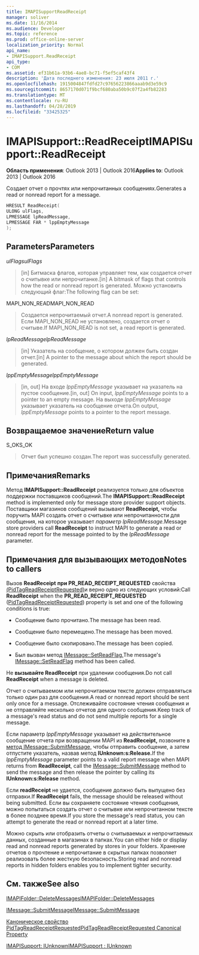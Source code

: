 ```yaml
---
title: IMAPISupportReadReceipt
manager: soliver
ms.date: 11/16/2014
ms.audience: Developer
ms.topic: reference
ms.prod: office-online-server
localization_priority: Normal
api_name:
- IMAPISupport.ReadReceipt
api_type:
- COM
ms.assetid: ef31b61a-93b6-4ae8-bc71-f5ef5caf43f4
description: 'Дата последнего изменения: 23 июля 2011 г.'
ms.openlocfilehash: 1915004847fdfd27c97656223866aaab9d3e59c9
ms.sourcegitcommit: 8657170d071f9bcf680aba50b9c07f2a4fb82283
ms.translationtype: MT
ms.contentlocale: ru-RU
ms.lasthandoff: 04/28/2019
ms.locfileid: "33425325"
---
```

# <a name="imapisupportreadreceipt"></a><span data-ttu-id="fe25d-103">IMAPISupport::ReadReceipt</span><span class="sxs-lookup"><span data-stu-id="fe25d-103">IMAPISupport::ReadReceipt</span></span>

  
  
<span data-ttu-id="fe25d-104">**Область применения**: Outlook 2013 | Outlook 2016</span><span class="sxs-lookup"><span data-stu-id="fe25d-104">**Applies to**: Outlook 2013 | Outlook 2016</span></span> 
  
<span data-ttu-id="fe25d-105">Создает отчет о прочтях или непрочитанных сообщениях.</span><span class="sxs-lookup"><span data-stu-id="fe25d-105">Generates a read or nonread report for a message.</span></span>
  
```cpp
HRESULT ReadReceipt(
ULONG ulFlags,
LPMESSAGE lpReadMessage,
LPMESSAGE FAR * lppEmptyMessage
);
```

## <a name="parameters"></a><span data-ttu-id="fe25d-106">Parameters</span><span class="sxs-lookup"><span data-stu-id="fe25d-106">Parameters</span></span>

 <span data-ttu-id="fe25d-107">_ulFlags_</span><span class="sxs-lookup"><span data-stu-id="fe25d-107">_ulFlags_</span></span>
  
> <span data-ttu-id="fe25d-108">[in] Битмаска флагов, которая управляет тем, как создается отчет о считывке или непрочитанке.</span><span class="sxs-lookup"><span data-stu-id="fe25d-108">[in] A bitmask of flags that controls how the read or nonread report is generated.</span></span> <span data-ttu-id="fe25d-109">Можно установить следующий флаг:</span><span class="sxs-lookup"><span data-stu-id="fe25d-109">The following flag can be set:</span></span>
    
<span data-ttu-id="fe25d-110">MAPI_NON_READ</span><span class="sxs-lookup"><span data-stu-id="fe25d-110">MAPI_NON_READ</span></span> 
  
> <span data-ttu-id="fe25d-111">Создается непрочитаемый отчет.</span><span class="sxs-lookup"><span data-stu-id="fe25d-111">A nonread report is generated.</span></span> <span data-ttu-id="fe25d-112">Если MAPI_NON_READ не установлено, создается отчет о считыве.</span><span class="sxs-lookup"><span data-stu-id="fe25d-112">If MAPI_NON_READ is not set, a read report is generated.</span></span>
    
 <span data-ttu-id="fe25d-113">_lpReadMessage_</span><span class="sxs-lookup"><span data-stu-id="fe25d-113">_lpReadMessage_</span></span>
  
> <span data-ttu-id="fe25d-114">[in] Указатель на сообщение, о котором должен быть создан отчет.</span><span class="sxs-lookup"><span data-stu-id="fe25d-114">[in] A pointer to the message about which the report should be generated.</span></span>
    
 <span data-ttu-id="fe25d-115">_lppEmptyMessage_</span><span class="sxs-lookup"><span data-stu-id="fe25d-115">_lppEmptyMessage_</span></span>
  
> <span data-ttu-id="fe25d-116">[in, out] На входе  _lppEmptyMessage_ указывает на указатель на пустое сообщение.</span><span class="sxs-lookup"><span data-stu-id="fe25d-116">[in, out] On input,  _lppEmptyMessage_ points to a pointer to an empty message.</span></span> <span data-ttu-id="fe25d-117">На выходе  _lppEmptyMessage_ указывает указатель на сообщение отчета.</span><span class="sxs-lookup"><span data-stu-id="fe25d-117">On output,  _lppEmptyMessage_ points to a pointer to the report message.</span></span> 
    
## <a name="return-value"></a><span data-ttu-id="fe25d-118">Возвращаемое значение</span><span class="sxs-lookup"><span data-stu-id="fe25d-118">Return value</span></span>

<span data-ttu-id="fe25d-119">S_OK</span><span class="sxs-lookup"><span data-stu-id="fe25d-119">S_OK</span></span> 
  
> <span data-ttu-id="fe25d-120">Отчет был успешно создан.</span><span class="sxs-lookup"><span data-stu-id="fe25d-120">The report was successfully generated.</span></span>
    
## <a name="remarks"></a><span data-ttu-id="fe25d-121">Примечания</span><span class="sxs-lookup"><span data-stu-id="fe25d-121">Remarks</span></span>

<span data-ttu-id="fe25d-122">Метод **IMAPISupport::ReadReceipt** реализуется только для объектов поддержки поставщиков сообщений.</span><span class="sxs-lookup"><span data-stu-id="fe25d-122">The **IMAPISupport::ReadReceipt** method is implemented only for message store provider support objects.</span></span> <span data-ttu-id="fe25d-123">Поставщики магазинов сообщений вызывают **ReadReceipt,** чтобы поручить MAPI создать отчет о считывке или непрочитанности для сообщения, на которое указывает _параметр lpReadMessage._</span><span class="sxs-lookup"><span data-stu-id="fe25d-123">Message store providers call **ReadReceipt** to instruct MAPI to generate a read or nonread report for the message pointed to by the  _lpReadMessage_ parameter.</span></span> 
  
## <a name="notes-to-callers"></a><span data-ttu-id="fe25d-124">Примечания для вызывающих методов</span><span class="sxs-lookup"><span data-stu-id="fe25d-124">Notes to callers</span></span>

<span data-ttu-id="fe25d-125">Вызов **ReadReceipt** **при PR_READ_RECEIPT_REQUESTED** свойства [(PidTagReadReceiptRequested)](pidtagreadreceiptrequested-canonical-property.md)и верно одно из следующих условий:</span><span class="sxs-lookup"><span data-stu-id="fe25d-125">Call **ReadReceipt** when the **PR_READ_RECEIPT_REQUESTED** ([PidTagReadReceiptRequested](pidtagreadreceiptrequested-canonical-property.md)) property is set and one of the following conditions is true:</span></span>
  
- <span data-ttu-id="fe25d-126">Сообщение было прочитано.</span><span class="sxs-lookup"><span data-stu-id="fe25d-126">The message has been read.</span></span>
    
- <span data-ttu-id="fe25d-127">Сообщение было перемещено.</span><span class="sxs-lookup"><span data-stu-id="fe25d-127">The message has been moved.</span></span>
    
- <span data-ttu-id="fe25d-128">Сообщение было скопировано.</span><span class="sxs-lookup"><span data-stu-id="fe25d-128">The message has been copied.</span></span>
    
- <span data-ttu-id="fe25d-129">Был вызван метод [IMessage::SetReadFlag.](imessage-setreadflag.md)</span><span class="sxs-lookup"><span data-stu-id="fe25d-129">The message's [IMessage::SetReadFlag](imessage-setreadflag.md) method has been called.</span></span> 
    
<span data-ttu-id="fe25d-130">Не **вызывайте ReadReceipt** при удалении сообщения.</span><span class="sxs-lookup"><span data-stu-id="fe25d-130">Do not call **ReadReceipt** when a message is deleted.</span></span> 
  
<span data-ttu-id="fe25d-131">Отчет о считываемом или непрочитаемом тексте должен отправляться только один раз для сообщения.</span><span class="sxs-lookup"><span data-stu-id="fe25d-131">A read or nonread report should be sent only once for a message.</span></span> <span data-ttu-id="fe25d-132">Отслеживайте состояние чтения сообщения и не отправляйте несколько отчетов для одного сообщения.</span><span class="sxs-lookup"><span data-stu-id="fe25d-132">Keep track of a message's read status and do not send multiple reports for a single message.</span></span>
  
<span data-ttu-id="fe25d-133">Если параметр _lppEmptyMessage_ указывает на действительное сообщение отчета при возвращении MAPI из **ReadReceipt,** позвоните в [метод IMessage::SubmitMessage,](imessage-submitmessage.md) чтобы отправить сообщение, а затем отпустите указатель, назвав метод **IUnknown:s:Release.**</span><span class="sxs-lookup"><span data-stu-id="fe25d-133">If the  _lppEmptyMessage_ parameter points to a valid report message when MAPI returns from **ReadReceipt**, call the [IMessage::SubmitMessage](imessage-submitmessage.md) method to send the message and then release the pointer by calling its **IUnknown:s:Release** method.</span></span> 
  
<span data-ttu-id="fe25d-134">Если **readReceipt** не удается, сообщение должно быть выпущено без отправки.</span><span class="sxs-lookup"><span data-stu-id="fe25d-134">If **ReadReceipt** fails, the message should be released without being submitted.</span></span> <span data-ttu-id="fe25d-135">Если вы сохраняете состояние чтения сообщения, можно попытаться создать отчет о считывке или непрочитанном тексте в более позднее время.</span><span class="sxs-lookup"><span data-stu-id="fe25d-135">If you store the message's read status, you can attempt to generate the read or nonread report at a later time.</span></span> 
  
<span data-ttu-id="fe25d-136">Можно скрыть или отобразить отчеты о считываемых и непрочитаемых данных, созданные в магазинах в папках.</span><span class="sxs-lookup"><span data-stu-id="fe25d-136">You can either hide or display read and nonread reports generated by stores in your folders.</span></span> <span data-ttu-id="fe25d-137">Хранение отчетов о прочтение и непрочитание в скрытых папках позволяет реализовать более жесткую безопасность.</span><span class="sxs-lookup"><span data-stu-id="fe25d-137">Storing read and nonread reports in hidden folders enables you to implement tighter security.</span></span>
  
## <a name="see-also"></a><span data-ttu-id="fe25d-138">См. также</span><span class="sxs-lookup"><span data-stu-id="fe25d-138">See also</span></span>



[<span data-ttu-id="fe25d-139">IMAPIFolder::DeleteMessages</span><span class="sxs-lookup"><span data-stu-id="fe25d-139">IMAPIFolder::DeleteMessages</span></span>](imapifolder-deletemessages.md)
  
[<span data-ttu-id="fe25d-140">IMessage::SubmitMessage</span><span class="sxs-lookup"><span data-stu-id="fe25d-140">IMessage::SubmitMessage</span></span>](imessage-submitmessage.md)
  
[<span data-ttu-id="fe25d-141">Каноническое свойство PidTagReadReceiptRequested</span><span class="sxs-lookup"><span data-stu-id="fe25d-141">PidTagReadReceiptRequested Canonical Property</span></span>](pidtagreadreceiptrequested-canonical-property.md)
  
[<span data-ttu-id="fe25d-142">IMAPISupport: IUnknown</span><span class="sxs-lookup"><span data-stu-id="fe25d-142">IMAPISupport : IUnknown</span></span>](imapisupportiunknown.md)

